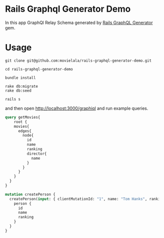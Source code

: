 # Rails Graphql Generator Demo

In this app GraphQl Relay Schema generated by [Rails GraphQL Generator](https://github.com/movielala/rails-graphql-generator) gem.

# Usage

```
git clone git@github.com:movielala/rails-graphql-generator-demo.git

cd rails-graphql-generator-demo

bundle install

rake db:migrate
rake db:seed

rails s
```

and then open [http://localhost:3000/graphiql](http://localhost:3000/graphiql) and run example queries.

```graphql
query getMovies{
	root {
    movies{
      edges{
        node{
          id
          name
          ranking
          director{
            name
          }
        }
      }
    }
  }
}
```

```graphql
mutation createPerson {
  createPerson(input: { clientMutationId: "1", name: "Tom Hanks", ranking: 1 }) {
    person {
      id
      name
      ranking
    }
  }
}
```
